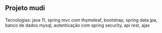 ## Projeto mudi 
Tecnologias: java 11, spring mvc com thymeleaf, bootstrap, spring data jpa, banco de dados mysql, autenticação com spring security, api rest, ajax 





